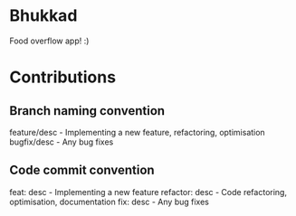 # Bhukkad
Food overflow app! :)

# Contributions

## Branch naming convention
feature/desc - Implementing a new feature, refactoring, optimisation
bugfix/desc - Any bug fixes

## Code commit convention
feat: desc - Implementing a new feature
refactor: desc - Code refactoring, optimisation, documentation
fix: desc - Any bug fixes